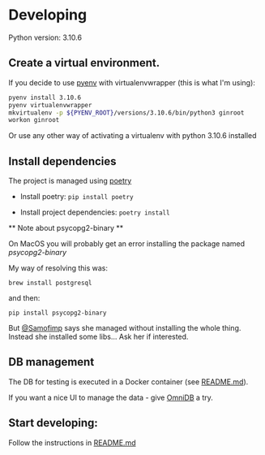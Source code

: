 # Developing

Python version: 3.10.6

## Create a virtual environment. 

If you decide to use [pyenv](https://github.com/pyenv/pyenv) with virtualenvwrapper (this is what I'm using):

```bash
pyenv install 3.10.6
pyenv virtualenvwrapper
mkvirtualenv -p ${PYENV_ROOT}/versions/3.10.6/bin/python3 ginroot
workon ginroot
```

Or use any other way of activating a virtualenv with python 3.10.6 installed

## Install dependencies

The project is managed using [poetry](https://python-poetry.org/)

- Install poetry:
`pip install poetry`

- Install project dependencies:
`poetry install`

** Note about psycopg2-binary **

On MacOS you will probably get an error installing the package named *psycopg2-binary*

My way of resolving this was:

`brew install postgresql`

and then:

`pip install psycopg2-binary`

But [@Samofimp](https://github.com/Samofimp) says she managed without installing the whole thing. Instead she installed some libs...
Ask her if interested.

## DB management

The DB for testing is executed in a Docker container (see [README.md](README.md)).

If you want a nice UI to manage the data - give [OmniDB](https://github.com/OmniDB/OmniDB) a try.

## Start developing:
Follow the instructions in [README.md](README.md)


